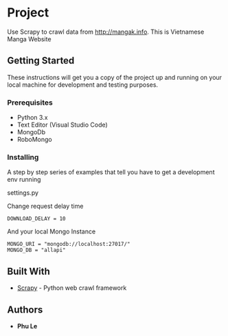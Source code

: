 # Project

Use Scrapy to crawl data from http://mangak.info. This is Vietnamese Manga Website

## Getting Started

These instructions will get you a copy of the project up and running on your local machine for development and testing purposes.

### Prerequisites

* Python 3.x
* Text Editor (Visual Studio Code)
* MongoDb
* RoboMongo

### Installing

A step by step series of examples that tell you have to get a development env running

settings.py

Change request delay time

```
DOWNLOAD_DELAY = 10
```

And your local Mongo Instance

```
MONGO_URI = "mongodb://localhost:27017/"
MONGO_DB = "allapi"
```


## Built With

* [Scrapy](https://scrapy.org/) - Python web crawl framework


## Authors

* **Phu Le**
